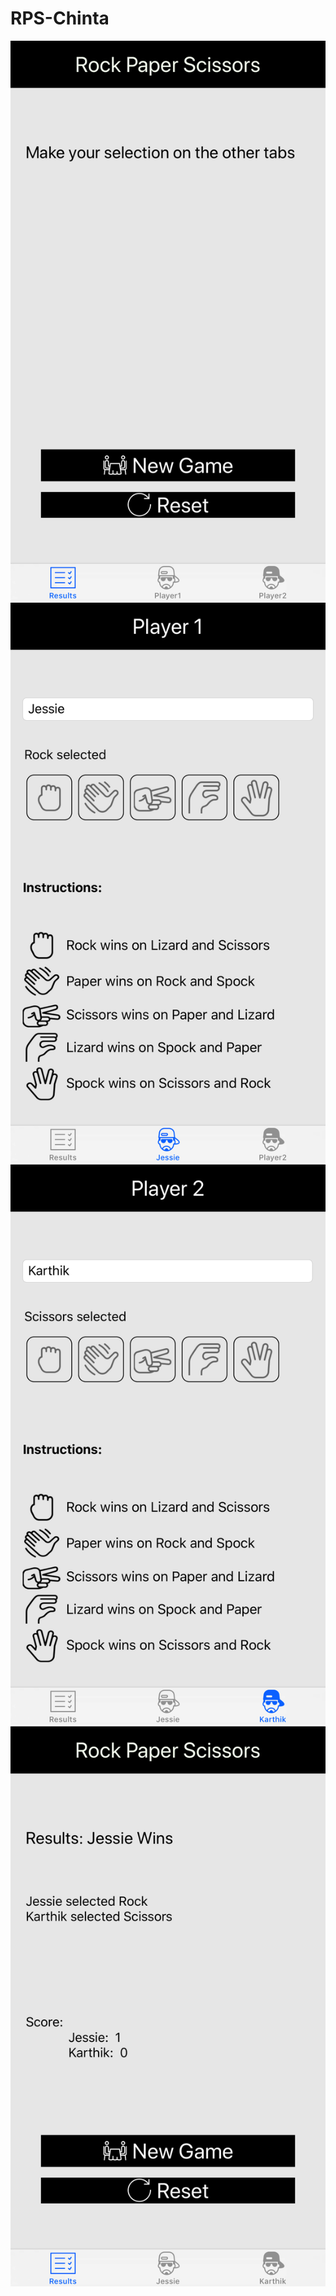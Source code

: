 # RPS-Chinta

![alt text](https://raw.githubusercontent.com/crskarthik/RPS-Chinta/master/screenshots/Simulator%20Screen%20Shot%20-%20iPhone%208%20Plus%20-%202018-02-20%20at%2016.33.18.png)
![alt text](https://raw.githubusercontent.com/crskarthik/RPS-Chinta/master/screenshots/Simulator%20Screen%20Shot%20-%20iPhone%208%20Plus%20-%202018-02-20%20at%2016.33.31.png)
![alt text](https://raw.githubusercontent.com/crskarthik/RPS-Chinta/master/screenshots/Simulator%20Screen%20Shot%20-%20iPhone%208%20Plus%20-%202018-02-20%20at%2016.38.48.png)
![alt text](https://raw.githubusercontent.com/crskarthik/RPS-Chinta/master/screenshots/Simulator%20Screen%20Shot%20-%20iPhone%208%20Plus%20-%202018-02-20%20at%2016.39.00.png)
